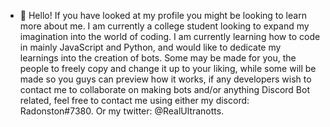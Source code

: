 - 👋 Hello! If you have looked at my profile you might be looking to learn more about me. I am currently a college student looking to expand my imagination into the world of coding.
I am currently learning how to code in mainly JavaScript and Python, and would like to dedicate my learnings into the creation of bots. Some may be made for you, the people to freely
copy and change it up to your liking, while some will be made so you guys can preview how it works, if any developers wish to contact me to collaborate on making bots and/or anything
Discord Bot related, feel free to contact me using either my discord: Radonston#7380. Or my twitter: @RealUltranotts.
